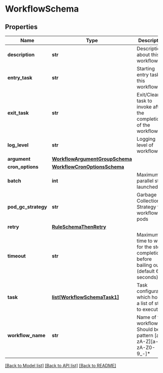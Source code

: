 # WorkflowSchema

## Properties
Name | Type | Description | Notes
------------ | ------------- | ------------- | -------------
**description** | **str** | Description about this workflow | [optional] 
**entry_task** | **str** | Starting entry task of this workflow | [optional] 
**exit_task** | **str** | Exit/Cleanup task to invoke after the completion of the workflow | [optional] 
**log_level** | **str** | Logging level of workflow | [optional] 
**argument** | [**WorkflowArgumentGroupSchema**](WorkflowArgumentGroupSchema.md) |  | [optional] 
**cron_options** | [**WorkflowCronOptionsSchema**](WorkflowCronOptionsSchema.md) |  | [optional] 
**batch** | **int** | Maximum parallel steps launched | [optional] 
**pod_gc_strategy** | **str** | Garbage Collection Strategy for workflow pods | [optional] 
**retry** | [**RuleSchemaThenRetry**](RuleSchemaThenRetry.md) |  | [optional] 
**timeout** | **str** | Maximum time to wait for the step completion before bailing out (default 60 seconds) | [optional] 
**task** | [**list[WorkflowSchemaTask1]**](WorkflowSchemaTask1.md) | Task configuration which holds a list of steps to execute | [optional] 
**workflow_name** | **str** | Name of the workflow. Should be of pattern [a-zA-Z][a-zA-Z0-9_-]* | 

[[Back to Model list]](../README.md#documentation-for-models) [[Back to API list]](../README.md#documentation-for-api-endpoints) [[Back to README]](../README.md)



